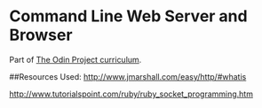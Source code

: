 # Command Line Web Server and Browser
Part of [The Odin Project curriculum](http://www.theodinproject.com/ruby-programming/ruby-on-the-web).

##Resources Used:
http://www.jmarshall.com/easy/http/#whatis

http://www.tutorialspoint.com/ruby/ruby_socket_programming.htm


